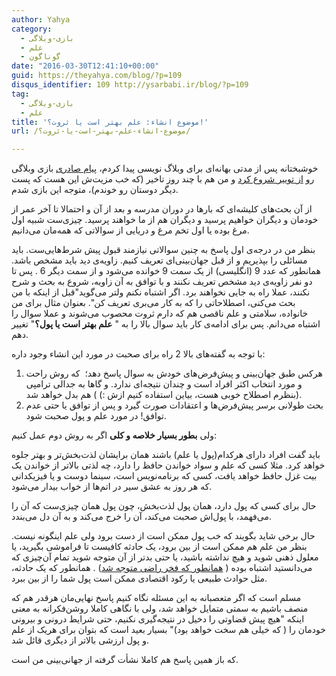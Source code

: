 ```yaml
---
author: Yahya
category:
  - بازی-وبلاگی
  - علم
  - گوناگون
date: "2016-03-30T12:41:10+00:00"
guid: https://theyahya.com/blog/?p=109
disqus_identifier: 109 http://ysarbabi.ir/blog/?p=109
tag:
  - بازی-وبلاگی
  - علم
title: 'موضوع انشاء: علم بهتر است یا ثروت؟!'
url: /موضوع-انشاء-علم-بهتر-است-یا-ثروت؟/

---
```

خوشبختانه پس از مدتی بهانه‌ای برای وبلاگ نویسی پیدا کردم، [پیام صادری](https://twitter.com/PayamSaderi) بازی وبلاگی رو [از توییر شروع کرد](https://twitter.com/PayamSaderi/status/714405145816276992) و من هم با چند روز تاخیر (که خب مزیت‌ش این هست که پست دیگر دوستان رو خوندم)، متوجه این بازی شدم.

از آن بحث‌های کلیشه‌ای که بارها در دوران مدرسه و بعد از آن و احتمالا تا آخر عمر از خودمان و دیگران خواهیم پرسید و دیگران هم از ما خواهند پرسید. چیزی‌ست شبیه اول مرغ بوده یا اول تخم مرغ و دریایی از سوالاتی که همه‌مان می‌دانیم.

بنظر من در درجه‌ی اول پاسخ به چنین سوالاتی نیازمند قبول پیش شرط‌هایی‌ست. باید مسائلی را بپذیریم و از قبل جهان‌بینی‌ای تعریف کنیم. زاویه‌ی دید باید مشخص باشد. همانطور که عدد 9 (انگلیسی) از یک سمت 9 خوانده می‌شود و از سمت دیگر 6 . پس تا دو نفر زاویه‌ی دید مشخص تعریف نکنند و با توافق به آن زاویه، شروع به بحث و شرح نکنند، عملا راه به جایی نخواهند برد. اگر اشتباه نکنم ولتر می‌گوید"‌قبل از اینکه با من بحث می‌کنی، اصطلاحاتی را که به کار می‌بری تعریف کن". بعنوان مثال برای من خانواده، سلامتی و علم ناقصی هم که دارم ثروت محصوب می‌شوند و عملا سوال را اشتباه می‌دانم. پس برای ادامه‌ی کار باید سوال بالا را به " **علم بهتر است یا پول؟**" تغییر دهم.

با توجه به گفته‌های بالا 2 راه برای صحبت در مورد این انشاء وجود داره:

1. هرکس طبق جهان‌بینی و پیش‌فرض‌های خودش به سوال پاسخ دهد؛  که روش راحت و مورد انتخاب اکثر افراد است و چندان نتیجه‌ای ندارد. و گاها به جدالی ترامپی (‌بنظرم اصطلاح خوبی هست، بیاین استفاده کنیم ازش :‌) ) هم بدل خواهد شد.
1. بحث طولانی برسر پیش‌فرض‌ها و اعتقادات صورت گیرد و پس از توافق یا حتی عدم توافق! در مورد علم و پول صحبت شود.

ولی **بطور بسیار خلاصه و کلی** اگر به روش دوم عمل کنیم:

باید گفت افراد دارای هرکدام(پول یا علم) باشند همان برایشان لذت‌بخش‌تر و بهتر جلوه خواهد کرد. مثلا کسی که علم و سواد خواندن حافظ را دارد، چه لذتی بالاتر از خواندن یک بیت غزل حافظ خواهد یافت، کسی که برنامه‌نویس است، سینما دوست و یا فیزیکدانی که هر روز به عشق سیر در اتم‌ها از خواب بیدار می‌شود.

حال برای کسی که پول دارد، همان پول لذت‌بخش، چون پول همان چیزی‌ست که آن را می‌فهمد، با پول‌اش صحبت می‌کند، آن را خرج می‌کند و به آن دل می‌بندد.

حال برخی شاید بگویند که خب پول ممکن است از دست برود ولی علم اینگونه نیست. بنظر من علم هم ممکن است از بین برود، یک حادثه کافیست تا فراموشی بگیرید،‌ یا معلول ذهنی شوید و هیچ نداشته باشید، یا حتی بدتر از آن متوجه شوید تمام آن‌چیزی که می‌دانستید اشتباه بوده ( [همانطور که فخر راضی متوجه شد](http://daftaredel313.blogfa.com/post-45.aspx)) . همانطور که یک حادثه، مثل حوادث طبیعی یا رکود اقتصادی ممکن است پول شما را از بین ببرد.

مسلم است که اگر متعصبانه به این مسئله نگاه کنیم پاسخ نهایی‌مان هرقدر هم که منصف باشیم به سمتی متمایل خواهد شد، ولی با نگاهی کاملا روشن‌فکرانه به معنی اینکه "هیچ پیش قضاوتی را دخیل در نتیجه‌گیری نکنیم، حتی شرایط درونی و بیرونی خودمان را ( که خیلی هم سخت خواهد بود)" بسیار بعید است که بتوان برای هریک از علم و پول ارزشی بالاتر از دیگری قائل شد.

که باز همین پاسخ هم کاملا نشأت گرفته از جهانی‌بینی من است.
